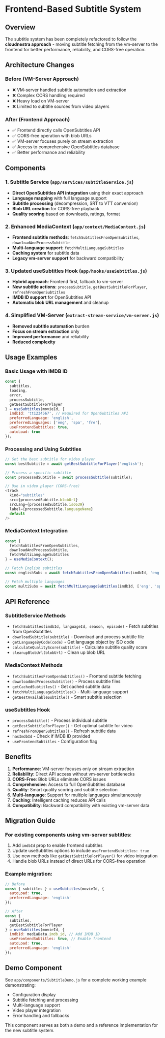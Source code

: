 # Frontend-Based Subtitle System

## Overview

The subtitle system has been completely refactored to follow the **cloudnestra approach** - moving subtitle fetching from the vm-server to the frontend for better performance, reliability, and CORS-free operation.

## Architecture Changes

### Before (VM-Server Approach)
- ❌ VM-server handled subtitle automation and extraction
- ❌ Complex CORS handling required
- ❌ Heavy load on VM-server 
- ❌ Limited to subtitle sources from video players

### After (Frontend Approach)
- ✅ Frontend directly calls OpenSubtitles API
- ✅ CORS-free operation with blob URLs
- ✅ VM-server focuses purely on stream extraction
- ✅ Access to comprehensive OpenSubtitles database
- ✅ Better performance and reliability

## Components

### 1. Subtitle Service (`app/services/subtitleService.js`)
- **Direct OpenSubtitles API integration** using their exact approach
- **Language mapping** with full language support
- **Subtitle processing** (decompression, SRT to VTT conversion)
- **Blob URL creation** for CORS-free playback
- **Quality scoring** based on downloads, ratings, format

### 2. Enhanced MediaContext (`app/context/MediaContext.js`)
- **Frontend subtitle methods**: `fetchSubtitlesFromOpenSubtitles`, `downloadAndProcessSubtitle`
- **Multi-language support**: `fetchMultiLanguageSubtitles`
- **Caching system** for subtitle data
- **Legacy vm-server support** for backward compatibility

### 3. Updated useSubtitles Hook (`app/hooks/useSubtitles.js`)
- **Hybrid approach**: Frontend first, fallback to vm-server
- **New subtitle actions**: `processSubtitle`, `getBestSubtitleForPlayer`, `refreshFromOpenSubtitles`
- **IMDB ID support** for OpenSubtitles API
- **Automatic blob URL management** and cleanup

### 4. Simplified VM-Server (`extract-stream-service/vm-server.js`)
- **Removed subtitle automation** burden
- **Focus on stream extraction** only
- **Improved performance** and reliability
- **Reduced complexity**

## Usage Examples

### Basic Usage with IMDB ID
```javascript
const {
  subtitles,
  loading,
  error,
  processSubtitle,
  getBestSubtitleForPlayer
} = useSubtitles(movieId, {
  imdbId: 'tt1234567', // Required for OpenSubtitles API
  preferredLanguage: 'english',
  preferredLanguages: ['eng', 'spa', 'fre'],
  useFrontendSubtitles: true,
  autoLoad: true
});
```

### Processing and Using Subtitles
```javascript
// Get the best subtitle for video player
const bestSubtitle = await getBestSubtitleForPlayer('english');

// Process a specific subtitle
const processedSubtitle = await processSubtitle(subtitle);

// Use in video player (CORS-free)
<track 
  kind="subtitles" 
  src={processedSubtitle.blobUrl} 
  srcLang={processedSubtitle.iso639} 
  label={processedSubtitle.languageName} 
  default 
/>
```

### MediaContext Integration
```javascript
const {
  fetchSubtitlesFromOpenSubtitles,
  downloadAndProcessSubtitle,
  fetchMultiLanguageSubtitles
} = useMediaContext();

// Fetch English subtitles
const englishSubs = await fetchSubtitlesFromOpenSubtitles(imdbId, 'eng');

// Fetch multiple languages
const multiSubs = await fetchMultiLanguageSubtitles(imdbId, ['eng', 'spa', 'fre']);
```

## API Reference

### SubtitleService Methods
- `fetchSubtitles(imdbId, languageId, season, episode)` - Fetch subtitles from OpenSubtitles
- `downloadSubtitle(subtitle)` - Download and process subtitle file
- `getLanguageByCode(code)` - Get language object by ISO code
- `calculateQualityScore(subtitle)` - Calculate subtitle quality score
- `cleanupBlobUrl(blobUrl)` - Clean up blob URL

### MediaContext Methods
- `fetchSubtitlesFromOpenSubtitles()` - Frontend subtitle fetching
- `downloadAndProcessSubtitle()` - Process subtitle files  
- `getCachedSubtitles()` - Get cached subtitle data
- `fetchMultiLanguageSubtitles()` - Multi-language support
- `getBestAvailableSubtitle()` - Smart subtitle selection

### useSubtitles Hook
- `processSubtitle()` - Process individual subtitle
- `getBestSubtitleForPlayer()` - Get optimal subtitle for video
- `refreshFromOpenSubtitles()` - Refresh subtitle data
- `hasImdbId` - Check if IMDB ID provided
- `useFrontendSubtitles` - Configuration flag

## Benefits

1. **Performance**: VM-server focuses only on stream extraction
2. **Reliability**: Direct API access without vm-server bottlenecks  
3. **CORS-Free**: Blob URLs eliminate CORS issues
4. **Comprehensive**: Access to full OpenSubtitles database
5. **Quality**: Smart quality scoring and subtitle selection
6. **Multi-language**: Support for multiple languages simultaneously
7. **Caching**: Intelligent caching reduces API calls
8. **Compatibility**: Backward compatibility with existing vm-server data

## Migration Guide

### For existing components using vm-server subtitles:
1. Add `imdbId` prop to enable frontend subtitles
2. Update useSubtitles options to include `useFrontendSubtitles: true`
3. Use new methods like `getBestSubtitleForPlayer()` for video integration
4. Handle blob URLs instead of direct URLs for CORS-free operation

### Example migration:
```javascript
// Before
const { subtitles } = useSubtitles(movieId, {
  autoLoad: true,
  preferredLanguage: 'english'
});

// After  
const { 
  subtitles,
  getBestSubtitleForPlayer 
} = useSubtitles(movieId, {
  imdbId: mediaData.imdb_id, // Add IMDB ID
  useFrontendSubtitles: true, // Enable frontend
  autoLoad: true,
  preferredLanguage: 'english'
});
```

## Demo Component

See `app/components/SubtitleDemo.js` for a complete working example demonstrating:
- Configuration display
- Subtitle fetching and processing
- Multi-language support
- Video player integration
- Error handling and fallbacks

This component serves as both a demo and a reference implementation for the new subtitle system. 